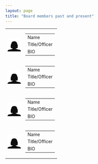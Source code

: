```yaml
---
layout: page
title: "Board members past and present"
---
```


<table>
  <tr>
    <td>
    <img src="/images/board/Female-silhouette.png" style="float:left;width:42px;height:42px;" title="headshot" class="left"></td>
    <td>
        <table>
            <tr><td>Name</td></tr>
            <tr><td>Title/Officer</td></tr>
            <tr><td>BIO</td></tr>
        </table>
        </td>
  </tr>
  <tr>
    <td>
    <img src="/images/board/Female-silhouette.png" style="float:left;width:42px;height:42px;" title="headshot" class="left"></td>
    <td>
        <table>
            <tr><td>Name</td></tr>
            <tr><td>Title/Officer</td></tr>
            <tr><td>BIO</td></tr>
        </table>
        </td>
  </tr>
  <tr>
    <td>
    <img src="/images/board/Female-silhouette.png" style="float:left;width:42px;height:42px;" title="headshot" class="left"></td>
    <td>
        <table>
            <tr><td>Name</td></tr>
            <tr><td>Title/Officer</td></tr>
            <tr><td>BIO</td></tr>
        </table>
        </td>
  </tr>
  <tr>
    <td>
    <img src="/images/board/Female-silhouette.png" style="float:left;width:42px;height:42px;" title="headshot" class="left"></td>
    <td>
        <table>
            <tr><td>Name</td></tr>
            <tr><td>Title/Officer</td></tr>
            <tr><td>BIO</td></tr>
        </table>
        </td>
  </tr>  
</table>

